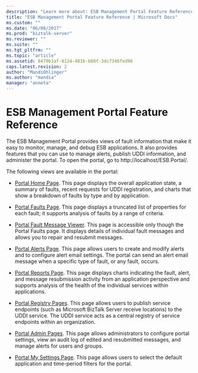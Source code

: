 ```yaml
---
description: "Learn more about: ESB Management Portal Feature Reference"
title: "ESB Management Portal Feature Reference | Microsoft Docs"
ms.custom: ""
ms.date: "06/08/2017"
ms.prod: "biztalk-server"
ms.reviewer: ""
ms.suite: ""
ms.tgt_pltfrm: ""
ms.topic: "article"
ms.assetid: 8470b3af-8124-401b-b80f-3dc7346fed96
caps.latest.revision: 2
author: "MandiOhlinger"
ms.author: "mandia"
manager: "anneta"
---
```

# ESB Management Portal Feature Reference
The ESB Management Portal provides views of fault information that make it easy to monitor, manage, and debug ESB applications. It also provides features that you can use to manage alerts, publish UDDI information, and administer the portal. To open the portal, go to http://localhost/ESB.Portal/.  
  
 The following views are available in the portal:  
  
-   [Portal Home Page](../esb-toolkit/portal-home-page.md). This page displays the overall application state, a summary of faults, recent requests for UDDI registration, and charts that show a breakdown of faults by type and by application.  
  
-   [Portal Faults Page](../esb-toolkit/portal-faults-page.md). This page displays a truncated list of properties for each fault; it supports analysis of faults by a range of criteria.  
  
-   [Portal Fault Message Viewer](../esb-toolkit/portal-fault-message-viewer.md). This page is accessible only though the Portal Faults page. It displays details of individual fault messages and allows you to repair and resubmit messages.  
  
-   [Portal Alerts Page](../esb-toolkit/portal-alerts-page.md). This page allows users to create and modify alerts and to configure alert email settings. The portal can send an alert email message when a specific type of fault, or any fault, occurs.  
  
-   [Portal Reports Page](../esb-toolkit/portal-reports-page.md). This page displays charts indicating the fault, alert, and message resubmission activity from an application perspective and supports analysis of the health of the individual services within applications.  
  
-   [Portal Registry Pages](../esb-toolkit/portal-registry-pages.md). This page allows users to publish service endpoints (such as Microsoft BizTalk Server receive locations) to the UDDI service. The UDDI service acts as a central registry of service endpoints within an organization.  
  
-   [Portal Admin Pages](../esb-toolkit/portal-admin-pages.md). This page allows administrators to configure portal settings, view an audit log of edited and resubmitted messages, and manage alerts for users and groups.  
  
-   [Portal My Settings Page](../esb-toolkit/portal-my-settings-page.md). This page allows users to select the default application and time-period filters for the portal.
